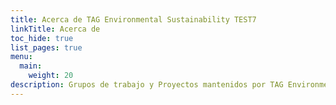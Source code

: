 ```yaml
---
title: Acerca de TAG Environmental Sustainability TEST7
linkTitle: Acerca de
toc_hide: true
list_pages: true
menu:
  main:
    weight: 20
description: Grupos de trabajo y Proyectos mantenidos por TAG Environmental Sustainability
---
```

